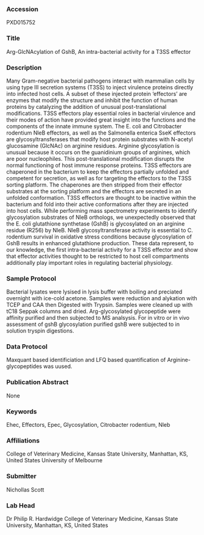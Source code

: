 ### Accession
PXD015752

### Title
Arg-GlcNAcylation of GshB, An intra-bacterial activity for a T3SS effector

### Description
Many Gram-negative bacterial pathogens interact with mammalian cells by using type III secretion systems (T3SS) to inject virulence proteins directly into infected host cells. A subset of these injected protein ‘effectors’ are enzymes that modify the structure and inhibit the function of human proteins by catalyzing the addition of unusual post-translational modifications. T3SS effectors play essential roles in bacterial virulence and their modes of action have provided great insight into the functions and the components of the innate immune system. The E. coli and Citrobacter rodentium NleB effectors, as well as the Salmonella enterica SseK effectors are glycosyltransferases that modify host protein substrates with N-acetyl glucosamine (GlcNAc) on arginine residues. Arginine glycosylation is unusual because it occurs on the guanidinium groups of arginines, which are poor nucleophiles. This post-translational modification disrupts the normal functioning of host immune response proteins. T3SS effectors are chaperoned in the bacterium to keep the effectors partially unfolded and competent for secretion, as well as for targeting the effectors to the T3SS sorting platform. The chaperones are then stripped from their effector substrates at the sorting platform and the effectors are secreted in an unfolded conformation. T3SS effectors are thought to be inactive within the bacterium and fold into their active conformations after they are injected into host cells. While performing mass spectrometry experiments to identify glycosylation substrates of NleB orthologs, we unexpectedly observed that the E. coli glutathione synthetase (GshB) is glycosylated on an arginine residue (R256) by NleB. NleB glycosyltransferase activity is essential to C. rodentium survival in oxidative stress conditions because glycosylation of GshB results in enhanced glutathione production. These data represent, to our knowledge, the first intra-bacterial activity for a T3SS effector and show that effector activities thought to be restricted to host cell compartments additionally play important roles in regulating bacterial physiology.

### Sample Protocol
Bacterial lysates were lysised in lysis buffer with  boiling and preciated overnight with ice-cold acetone. Samples were reduction and alykation with TCEP and CAA then Digested with Trypsin. Samples were cleaned up with tC18 Seppak columns and dried. Arg-glycosylated glycopeptide were affinity purified and then subjected to MS analsysis. For in vitro or in vivo assessment of gshB glycosylation purified gshB were subjected to in solution tryspin digestions.

### Data Protocol
Maxquant based identificiation and LFQ based quantification of Arginine-glycopeptides was uused.

### Publication Abstract
None

### Keywords
Ehec, Effectors, Epec, Glycosylation, Citrobacter rodentium, Nleb

### Affiliations
College of Veterinary Medicine, Kansas State University, Manhattan, KS, United States
University of Melbourne

### Submitter
Nichollas Scott

### Lab Head
Dr Philip R. Hardwidge
College of Veterinary Medicine, Kansas State University, Manhattan, KS, United States


